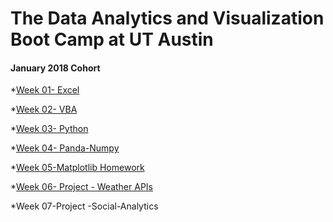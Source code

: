 The Data Analytics and Visualization Boot Camp at UT Austin
===========================================================

#### January 2018 Cohort


*[Week 01- Excel](https://github.com/aditibsharma/Homework/tree/master/Week%2001-%20Excel%20Homework)

*[Week 02- VBA](https://github.com/aditibsharma/Homework/tree/master/Week%2002-%20VBA%20Homework)

*[Week 03- Python](https://github.com/aditibsharma/Homework/tree/master/Week%2003-%20Python%20Homework)

*[Week 04-
Panda-Numpy](https://github.com/aditibsharma/Homework/tree/master/Week%2004-%20Panda-Numpy%20Homework)

*[Week 05-Matplotlib Homework](https://github.com/aditibsharma/Homework/tree/master/Week%2005-Matplotlib%20Homework)

*[Week 06- Project - Weather APIs](https://github.com/aditibsharma/Homework/tree/master/Project%20-%20Weather%20APIs)

*Week 07-Project -Social-Analytics
